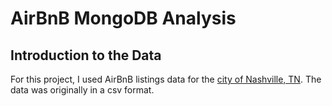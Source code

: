 # AirBnB MongoDB Analysis

## Introduction to the Data

For this project, I used AirBnB listings data for the [city of Nashville, TN](http://data.insideairbnb.com/united-states/tn/nashville/2023-03-19/data/listings.csv.gz). The data was originally in a csv format. 
